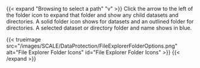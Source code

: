 &NewLine;

{{< expand "Browsing to select a path" "v" >}}
Click the arrow to the left of the folder icon to expand that folder and show any child datasets and directories.
A solid folder icon shows for datasets and an outlined folder for directories.
A selected dataset or directory folder and name shows in blue.

{{< trueimage src="/images/SCALE/DataProtection/FileExplorerFolderOptions.png" alt="File Explorer Folder Icons" id="File Explorer Folder Icons" >}}
{{< /expand >}}
